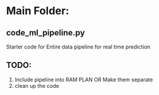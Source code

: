 # Main Folder:

## code_ml_pipeline.py
Starter code for Entire data pipeline for real time prediction

## TODO:
1. Include pipeline into RAM PLAN OR Make them separate
2. clean up the code 